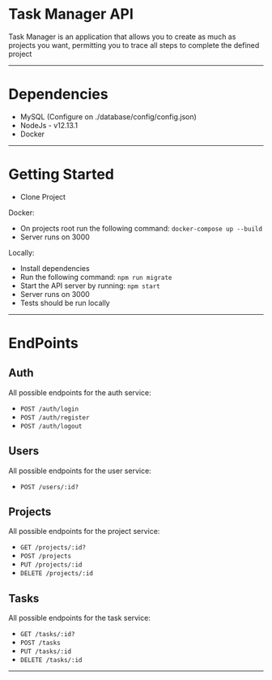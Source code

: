 # Task Manager API

Task Manager is an application that allows you to create as much as projects you want, permitting you to trace all steps to complete the defined project
____

# Dependencies

- MySQL (Configure on ./database/config/config.json)
- NodeJs - v12.13.1
- Docker

___

# Getting Started


- Clone Project

Docker: 
- On projects root run the following command: `docker-compose up --build`
- Server runs on 3000

Locally: 
- Install dependencies
- Run the following command: `npm run migrate`
- Start the API server by running: `npm start`
- Server runs on 3000
- Tests should be run locally
___

# EndPoints

## Auth

All possible endpoints for the auth service:

- `POST /auth/login`
- `POST /auth/register`
- `POST /auth/logout`

## Users

All possible endpoints for the user service:

- `POST /users/:id?`

## Projects

All possible endpoints for the project service:

- `GET /projects/:id?`
- `POST /projects`
- `PUT /projects/:id`
- `DELETE /projects/:id`

## Tasks

All possible endpoints for the task service:

- `GET /tasks/:id?`
- `POST /tasks`
- `PUT /tasks/:id`
- `DELETE /tasks/:id`

___
